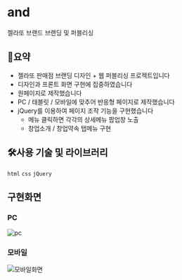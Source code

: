 # and
젤라또 브랜드 브랜딩 및 퍼블리싱

## 📃요약
- 젤라또 판매점 브랜딩 디자인 + 웹 퍼블리싱 프로젝트입니다
- 디자인과 프론트 화면 구현에 집중하였습니다
- 원페이지로 제작했습니다
- PC / 태블릿 / 모바일에 맞추어 반응형 페이지로 제작했습니다
- jQuery를 이용하여 페이지 조작 기능을 구현했습니다
    - 메뉴 클릭하면 각각의 상세메뉴 팝업창 노출
    - 창업소개 / 창업약속 탭메뉴 구현

## 🛠사용 기술 및 라이브러리
`html` `css` `jQuery`

## 구현화면
### PC
![pc](https://user-images.githubusercontent.com/78143860/214756892-5b2e0fbb-2f96-49e1-9e22-13865093480a.jpg)

### 모바일
![모바일화면](https://user-images.githubusercontent.com/78143860/214756798-eaccb430-c1e7-4770-851f-f881a1b345f4.png)
